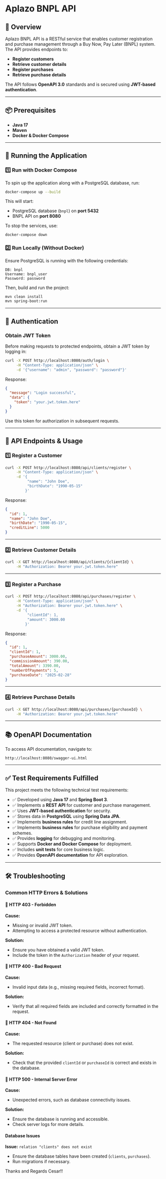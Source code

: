# Aplazo BNPL API

## 📌 Overview
Aplazo BNPL API is a RESTful service that enables customer registration and purchase management through a Buy Now, Pay Later (BNPL) system. The API provides endpoints to:
- **Register customers**
- **Retrieve customer details**
- **Register purchases**
- **Retrieve purchase details**

The API follows **OpenAPI 3.0** standards and is secured using **JWT-based authentication**.

---

## 📦 Prerequisites
- **Java 17**
- **Maven**
- **Docker & Docker Compose**

---

## 🚀 Running the Application

### 1️⃣ **Run with Docker Compose**
To spin up the application along with a PostgreSQL database, run:
```bash
docker-compose up --build
```
This will start:
- PostgreSQL database (`bnpl`) on **port 5432**
- BNPL API on **port 8080**

To stop the services, use:
```bash
docker-compose down
```

### 2️⃣ **Run Locally (Without Docker)**
Ensure PostgreSQL is running with the following credentials:
```plaintext
DB: bnpl
Username: bnpl_user
Password: password
```
Then, build and run the project:
```bash
mvn clean install
mvn spring-boot:run
```

---

## 🔑 Authentication
### **Obtain JWT Token**
Before making requests to protected endpoints, obtain a JWT token by logging in:
```bash
curl -X POST http://localhost:8080/auth/login \
     -H "Content-Type: application/json" \
     -d '{"username": "admin", "password": "password"}'
```
Response:
```json
{
  "message": "Login successful",
  "data": {
    "token": "your.jwt.token.here"
  }
}
```
Use this token for authorization in subsequent requests.

---

## 📌 API Endpoints & Usage
### **1️⃣ Register a Customer**
```bash
curl -X POST http://localhost:8080/api/clients/register \
     -H "Content-Type: application/json" \
     -d '{
          "name": "John Doe",
          "birthDate": "1990-05-15"
         }'
```
Response:
```json
{
  "id": 1,
  "name": "John Doe",
  "birthDate": "1990-05-15",
  "creditLine": 5000
}
```

---

### **2️⃣ Retrieve Customer Details**
```bash
curl -X GET http://localhost:8080/api/clients/{clientId} \
     -H "Authorization: Bearer your.jwt.token.here"
```

---

### **3️⃣ Register a Purchase**
```bash
curl -X POST http://localhost:8080/api/purchases/register \
     -H "Content-Type: application/json" \
     -H "Authorization: Bearer your.jwt.token.here" \
     -d '{
          "clientId": 1,
          "amount": 3000.00
         }'
```
Response:
```json
{
  "id": 1,
  "clientId": 1,
  "purchaseAmount": 3000.00,
  "commissionAmount": 390.00,
  "totalAmount": 3390.00,
  "numberOfPayments": 5,
  "purchaseDate": "2025-02-28"
}
```

---

### **4️⃣ Retrieve Purchase Details**
```bash
curl -X GET http://localhost:8080/api/purchases/{purchaseId} \
     -H "Authorization: Bearer your.jwt.token.here"
```

---

## 📚 OpenAPI Documentation
To access API documentation, navigate to:
```plaintext
http://localhost:8080/swagger-ui.html
```

---

## ✅ Test Requirements Fulfilled
This project meets the following technical test requirements:
- ✅ Developed using **Java 17** and **Spring Boot 3**.
- ✅ Implements a **REST API** for customer and purchase management.
- ✅ Uses **JWT-based authentication** for security.
- ✅ Stores data in **PostgreSQL** using **Spring Data JPA**.
- ✅ Implements **business rules** for credit line assignment.
- ✅ Implements **business rules** for purchase eligibility and payment schemes.
- ✅ Provides **logging** for debugging and monitoring.
- ✅ Supports **Docker and Docker Compose** for deployment.
- ✅ Includes **unit tests** for core business logic.
- ✅ Provides **OpenAPI documentation** for API exploration.

---

## 🛠️ Troubleshooting
### **Common HTTP Errors & Solutions**
#### **🔗 HTTP 403 - Forbidden**
**Cause:**
- Missing or invalid JWT token.
- Attempting to access a protected resource without authentication.

**Solution:**
- Ensure you have obtained a valid JWT token.
- Include the token in the `Authorization` header of your request.

#### **🔗 HTTP 400 - Bad Request**
**Cause:**
- Invalid input data (e.g., missing required fields, incorrect format).

**Solution:**
- Verify that all required fields are included and correctly formatted in the request.

#### **🔗 HTTP 404 - Not Found**
**Cause:**
- The requested resource (client or purchase) does not exist.

**Solution:**
- Check that the provided `clientId` or `purchaseId` is correct and exists in the database.

#### **🔗 HTTP 500 - Internal Server Error**
**Cause:**
- Unexpected errors, such as database connectivity issues.

**Solution:**
- Ensure the database is running and accessible.
- Check server logs for more details.

#### **Database Issues**
**Issue:** `relation "clients" does not exist`
- Ensure the database tables have been created (`clients`, `purchases`).
- Run migrations if necessary.

Thanks and Regards Cesar!! 